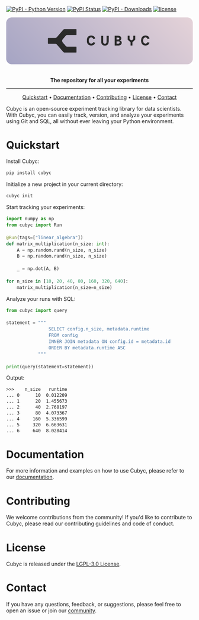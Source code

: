 [![PyPI - Python Version](https://img.shields.io/pypi/pyversions/cubyc)](https://pypi.org/project/cubyc/)
[![PyPI Status](https://badge.fury.io/py/cubyc.svg)](https://badge.fury.io/py/cubyc)
[![PyPI - Downloads](https://img.shields.io/pypi/dm/cubyc)](https://pepy.tech/project/cubyc)
[![license](https://img.shields.io/badge/License-LGPL%203.0-blue.svg)](https://opensource.org/licenses/LGPL-3.0)


<div align="center"> 

<img alt="Lightning" src="img/banner.png" width="800px" style="max-width: 100%;">

<br/>
<br/>

**The repository for all your experiments**

</div>

---

<p align="center">
    <a href="#quickstart">Quickstart</a> •
    <a href="https://docs.cubyc.com">Documentation</a> •
    <a href="#contributing">Contributing</a> •
    <a href="#license">License</a> •
    <a href="#contact">Contact</a>
</p>

Cubyc is an open-source experiment tracking library for data scientists.
With Cubyc, you can easily track, version, and analyze your experiments using Git and SQL, all without ever leaving your
Python environment.

# Quickstart

Install Cubyc:

```bash
pip install cubyc
```

Initialize a new project in your current directory:

```bash
cubyc init
```

Start tracking your experiments:

```python
import numpy as np
from cubyc import Run

@Run(tags=["linear_algebra"])
def matrix_multiplication(n_size: int):
    A = np.random.rand(n_size, n_size)
    B = np.random.rand(n_size, n_size)

    _ = np.dot(A, B)

for n_size in [10, 20, 40, 80, 160, 320, 640]:
    matrix_multiplication(n_size=n_size)
```

Analyze your runs with SQL:

```python
from cubyc import query

statement = """
                SELECT config.n_size, metadata.runtime
                FROM config
                INNER JOIN metadata ON config.id = metadata.id
                ORDER BY metadata.runtime ASC
            """
            
print(query(statement=statement))
```

Output:

```console
>>>    n_size   runtime
... 0      10  0.012209
... 1      20  1.455673
... 2      40  2.768197
... 3      80  4.073367
... 4     160  5.336599
... 5     320  6.663631
... 6     640  8.028414
```

# Documentation

For more information and examples on how to use Cubyc, please refer to our [documentation](https://docs.cubyc.com).

# Contributing

We welcome contributions from the community! If you'd like to contribute to Cubyc, please read our contributing
guidelines and code of conduct.

# License

Cubyc is released under the [LGPL-3.0 License](https://opensource.org/licenses/LGPL-3.0).

# Contact

If you have any questions, feedback, or suggestions, please feel free to open an issue or join
our [community](docs.cubyc.com/getting_started/community).
